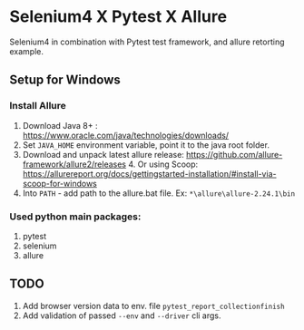 # Selenium4 X Pytest X Allure
Selenium4 in combination with Pytest test framework, and allure retorting example.


## Setup for Windows

### Install Allure 
1. Download Java 8+ : https://www.oracle.com/java/technologies/downloads/
2. Set `JAVA_HOME` environment variable, point it to the java root folder.
3. Download and unpack latest allure release: https://github.com/allure-framework/allure2/releases
   4. Or using Scoop: https://allurereport.org/docs/gettingstarted-installation/#install-via-scoop-for-windows
5. Into `PATH` - add path to the allure.bat file. Ex: `*\allure\allure-2.24.1\bin`

### Used python main packages:
1. pytest
2. selenium
3. allure

## TODO
1. Add browser version data to env. file `pytest_report_collectionfinish`
2. Add validation of passed `--env` and `--driver` cli args.